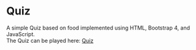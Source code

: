 # Quiz
A simple Quiz based on food implemented using HTML, Bootstrap 4, and JavaScript.<br /> 
The Quiz can be played here: [Quiz](https://quiz-3p34g8x1a4kjv88ct7.web.codequotient.com)
